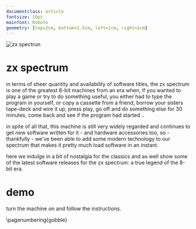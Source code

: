 ```yaml
---
documentclass: article
fontsize: 10pt
mainfont: Roboto
geometry: [top=2cm, bottom=1.5cm, left=1cm, right=1cm]
---
```


[spectrum]: https://github.com/seclorum/timetron2019/raw/master/collection/spectrum.png "zx spectrun"

![][spectrum]

# zx spectrum

in terms of sheer quantity and availability of software titles, the zx spectrum is one of the greatest 8-bit machines from an era when, if you wanted to play a game or try to do something useful, you either had to type the program in yourself, or copy a cassette from a friend, borrow your sisters tape-deck and wire it up, press play, go off and do something else for 30 minutes, come back and see if the program had started ..

in spite of all that, this machine is still very widely regarded and continues to get new software written for it - and hardware accessories too, so - thankfully - we've been able to add some modern technology to our spectrum that makes it pretty much load software in an instant.

here we indulge in a bit of nostalgia for the classics and as well show some of the latest software releases for the zx spectrum: a true legend of the 8-bit era.

# demo

turn the machine on and follow the instructions.

\pagenumbering{gobble}
